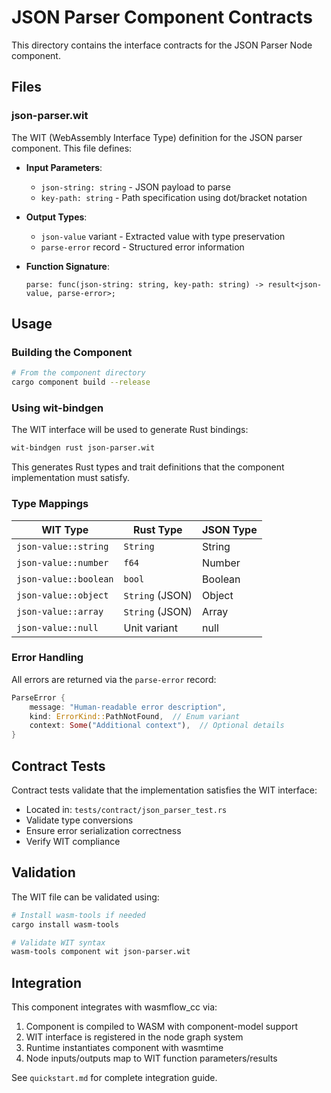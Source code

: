 # JSON Parser Component Contracts

This directory contains the interface contracts for the JSON Parser Node component.

## Files

### json-parser.wit

The WIT (WebAssembly Interface Type) definition for the JSON parser component. This file defines:

- **Input Parameters**:
  - `json-string: string` - JSON payload to parse
  - `key-path: string` - Path specification using dot/bracket notation

- **Output Types**:
  - `json-value` variant - Extracted value with type preservation
  - `parse-error` record - Structured error information

- **Function Signature**:
  ```wit
  parse: func(json-string: string, key-path: string) -> result<json-value, parse-error>;
  ```

## Usage

### Building the Component

```bash
# From the component directory
cargo component build --release
```

### Using wit-bindgen

The WIT interface will be used to generate Rust bindings:

```bash
wit-bindgen rust json-parser.wit
```

This generates Rust types and trait definitions that the component implementation must satisfy.

### Type Mappings

| WIT Type | Rust Type | JSON Type |
|----------|-----------|-----------|
| `json-value::string` | `String` | String |
| `json-value::number` | `f64` | Number |
| `json-value::boolean` | `bool` | Boolean |
| `json-value::object` | `String` (JSON) | Object |
| `json-value::array` | `String` (JSON) | Array |
| `json-value::null` | Unit variant | null |

### Error Handling

All errors are returned via the `parse-error` record:

```rust
ParseError {
    message: "Human-readable error description",
    kind: ErrorKind::PathNotFound,  // Enum variant
    context: Some("Additional context"),  // Optional details
}
```

## Contract Tests

Contract tests validate that the implementation satisfies the WIT interface:

- Located in: `tests/contract/json_parser_test.rs`
- Validate type conversions
- Ensure error serialization correctness
- Verify WIT compliance

## Validation

The WIT file can be validated using:

```bash
# Install wasm-tools if needed
cargo install wasm-tools

# Validate WIT syntax
wasm-tools component wit json-parser.wit
```

## Integration

This component integrates with wasmflow_cc via:

1. Component is compiled to WASM with component-model support
2. WIT interface is registered in the node graph system
3. Runtime instantiates component with wasmtime
4. Node inputs/outputs map to WIT function parameters/results

See `quickstart.md` for complete integration guide.
